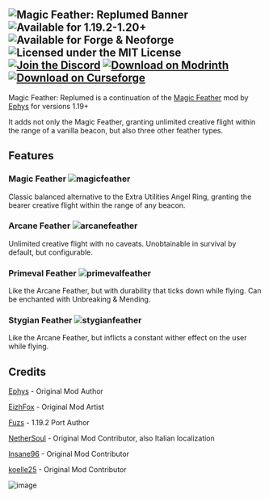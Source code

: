 ![Magic Feather: Replumed Banner](https://github.com/sudolev/MagicFeatherReplumed/assets/61996958/081f2d54-e271-4f13-ae75-b34ce114dfc8)
![Available for 1.19.2-1.20+](https://img.shields.io/badge/available%20for-1.19.2‒1.20+-292A29) 
![Available for Forge & Neoforge](https://img.shields.io/badge/modloaders-Forge%20%26%20NeoForge-292A29) 
![Licensed under the MIT License](https://img.shields.io/badge/license-MIT-292A29)
[![Join the Discord](https://img.shields.io/badge/Discord-292A29?logo=discord)](https://discord.com/invite/ynQvWygqQT) 
[![Download on Modrinth](https://img.shields.io/badge/Modrinth-292A29?logo=modrinth)](https://modrinth.com/mod/magicfeather)
[![Download on Curseforge](https://img.shields.io/badge/Curseforge-292A29?logo=curseforge)](https://curseforge.com/minecraft/mc-mods/magicfeather)
---
Magic Feather: Replumed is a continuation of the [Magic Feather](https://github.com/ephys/minecraft-magic-feather) mod by [Ephys](https://github.com/ephys) for versions 1.19+

It adds not only the Magic Feather, granting unlimited creative flight within the range of a vanilla beacon, but also three other feather types.

## Features

### Magic Feather ![magicfeather](https://github.com/sudolev/MagicFeatherReplumed/assets/61996958/ddc4aedc-cc90-4436-a448-e2e7e5d6b037)

Classic balanced alternative to the Extra Utilities Angel Ring, granting the bearer creative flight within the range of any beacon.

### Arcane Feather ![arcanefeather](https://github.com/sudolev/MagicFeatherReplumed/assets/61996958/614a4804-72f4-4e6d-83ce-55c02dfb57a8)

Unlimited creative flight with no caveats. Unobtainable in survival by default, but configurable.

### Primeval Feather ![primevalfeather](https://github.com/sudolev/MagicFeatherReplumed/assets/61996958/4f6db06a-1250-4ac0-a072-8ad1653813e1)

Like the Arcane Feather, but with durability that ticks down while flying. Can be enchanted with Unbreaking & Mending.

### Stygian Feather ![stygianfeather](https://github.com/sudolev/MagicFeatherReplumed/assets/61996958/ff31f826-aed9-47af-bbb0-8fd744a2cabe)

Like the Arcane Feather, but inflicts a constant wither effect on the user while flying.

## Credits 

[Ephys](https://github.com/ephys) - Original Mod Author

[EizhFox](https://www.curseforge.com/members/forge_user_25568319/projects) - Original Mod Artist

[Fuzs](https://github.com/Fuzss) - 1.19.2 Port Author

[NetherSoul](https://github.com/N3therSoul) - Original Mod Contributor, also Italian localization

[Insane96](https://github.com/Insane96) - Original Mod Contributor 

[koelle25](https://github.com/koelle25) - Original Mod Contributor

![image](https://github.com/sudolev/MagicFeatherReplumed/assets/61996958/561c4cbf-3bb3-481d-a453-67175f09631f)
